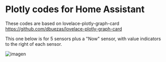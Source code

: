 # Plotly codes for Home Assistant 

These codes are based on lovelace-plotly-graph-card  https://github.com/dbuezas/lovelace-plotly-graph-card

This one below is for 5 sensors plus a "Now" sensor, with value indicators to the right of each sensor.

![imagen](https://github.com/octaviz/plotly-codes-HA/assets/856579/52602882-9d0a-433e-a905-f06c0c732beb)


